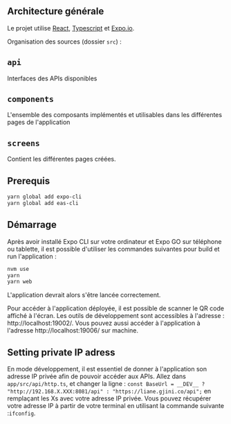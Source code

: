 ## Architecture générale 

Le projet utilise [React](https://fr.reactjs.org/), 
[Typescript](https://www.typescriptlang.org/) et [Expo.io](https://expo.io/).

Organisation des sources (dossier `src`) :

## `api` 
Interfaces des APIs disponibles
## `components` 
L'ensemble des composants implémentés et utilisables dans les différentes pages de l'application
## `screens` 
Contient les différentes pages créées. 

## Prerequis

```bash
yarn global add expo-cli
yarn global add eas-cli
```

## Démarrage


Après avoir installé Expo CLI sur votre ordinateur et Expo GO sur téléphone ou tablette, il est possible d'utiliser les commandes suivantes pour build et run l'application : 

```bash
nvm use
yarn
yarn web
```

L'application devrait alors s'être lancée correctement. 

Pour accéder à l'application déployée, il est possible de scanner le QR code affiché à l'écran. 
Les outils de développement sont accessibles à l'adresse :  http://localhost:19002/.
Vous pouvez aussi accéder à l'application à l'adresse http://localhost:19006/ sur machine.

## Setting private IP adress
En mode développement, il est essentiel de donner à l'application son adresse IP privée afin de pouvoir accéder aux APIs. 
Allez dans ``app/src/api/http.ts``, et changer la ligne : 
``const BaseUrl = __DEV__ ? "http://192.168.X.XXX:8081/api" : "https://liane.gjini.co/api";`` en remplaçant les Xs avec votre adresse IP privée. 
Vous pouvez récupérer votre adresse IP à partir de votre terminal en utilisant la commande suivante :``ifconfig``.


